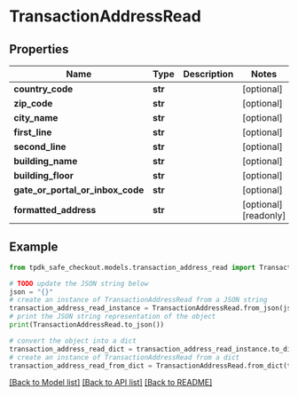 # TransactionAddressRead



## Properties

Name | Type | Description | Notes
------------ | ------------- | ------------- | -------------
**country_code** | **str** |  | [optional] 
**zip_code** | **str** |  | [optional] 
**city_name** | **str** |  | [optional] 
**first_line** | **str** |  | [optional] 
**second_line** | **str** |  | [optional] 
**building_name** | **str** |  | [optional] 
**building_floor** | **str** |  | [optional] 
**gate_or_portal_or_inbox_code** | **str** |  | [optional] 
**formatted_address** | **str** |  | [optional] [readonly] 

## Example

```python
from tpdk_safe_checkout.models.transaction_address_read import TransactionAddressRead

# TODO update the JSON string below
json = "{}"
# create an instance of TransactionAddressRead from a JSON string
transaction_address_read_instance = TransactionAddressRead.from_json(json)
# print the JSON string representation of the object
print(TransactionAddressRead.to_json())

# convert the object into a dict
transaction_address_read_dict = transaction_address_read_instance.to_dict()
# create an instance of TransactionAddressRead from a dict
transaction_address_read_from_dict = TransactionAddressRead.from_dict(transaction_address_read_dict)
```
[[Back to Model list]](../README.md#documentation-for-models) [[Back to API list]](../README.md#documentation-for-api-endpoints) [[Back to README]](../README.md)


